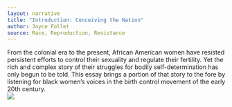 ```yaml
---
layout: narrative
title: "Introduction: Conceiving the Nation"
author: Joyce Follet
source: Race, Reproduction, Resistance 
---
```


From the colonial era to the present, African American women have resisted persistent efforts to control their sexuality and regulate their fertility. Yet the rich and complex story of their struggles for bodily self-determination has only begun to be told. This essay brings a portion of that story to the fore by listening for black women’s voices in the birth control movement of the early 20th century.  
![]({{site.url}}/assets/screenshot-home.png)
